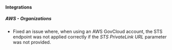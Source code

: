 
#### Integrations

##### AWS - Organizations

- Fixed an issue where, when using an AWS GovCloud account, the STS endpoint was not applied correctly if the *STS PrivateLink URL* parameter was not provided.
